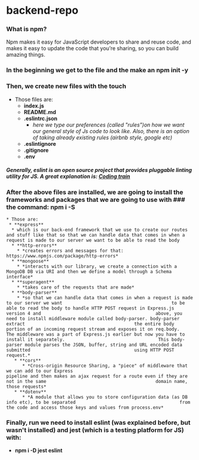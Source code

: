 # backend-repo
 ### What is npm?
Npm makes it easy for JavaScript developers to share and reuse code, and makes it easy to update the code that you’re sharing, so you can build amazing things.
 ### In the beginning we get to the file and the make an npm init -y
 ### Then, we create new files with the touch
   * Those files are:
     * **index.js**         
      * **README.md**
      * **.eslintrc.json**
        * *here we type our preferences (called "rules")on how we want our general                                                       style of Js code to look like. Also, there is an option of taking                                                             already existing rules (airbnb style, google etc)*
      * **.eslintignore**
      * **.gitignore**
      * **.env**
    
    
 ##### *Generally, eslint is an open source project that provides pluggable linting utility for JS. A great explanation is:  [Coding train](https://www.youtube.com/watch?v=clzTwZgMlqE)*
 ### After the above files are installed, we are going to install the frameworks and packages that we are going to use with ### the command: npm i -S
    * Those are:
     * **express**                      
      * which is our back-end framework that we use to create our routes and stuff like that so that we can handle data that comes in when a request is made to our server we want to be able to read the body
      * **http-errors**                  
        * *creates errors and messages for that: https://www.npmjs.com/package/http-errors*
      * **mongoose**                     
        * *interacts with our library, we create a connection with a MongoDB DB via URI and then we define a model through a Schema interface*
      * **superagent**
        * *takes care of the requests that are made*
      * **body-parser**
        * *so that we can handle data that comes in when a request is made to our server we want                                         to be able to read the body to handle HTTP POST request in Express.js version 4 and                                           above, you need to install middleware module called body-parser. body-parser extract                                         the entire body portion of an incoming request stream and exposes it on req.body.                                             The middleware was a part of Express.js earlier but now you have to install it separately.                                   This body-parser module parses the JSON, buffer, string and URL encoded data submitted                                       using HTTP POST request.*
       * **cors**
          * *Cross-origin Resource Sharing, a "piece" of middleware that we can add to our Express                                         pipeline and then makes an ajax request for a route even if they are not in the same                                         domain name, those requests*
       * **dotenv**
          * *A module that allows you to store configuration data (as DB info etc), to be separated                                       from the code and access those keys and values from process.env*
 ### Finally, run we need to install eslint (was explained before, but wasn't installed) and jest (which is a testing platform for JS) with:
 * **npm i -D jest eslint**
  
